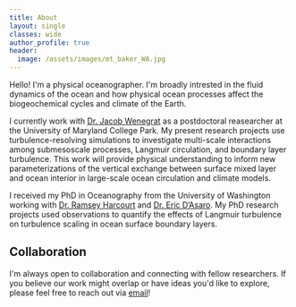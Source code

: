 ```yaml
---
title: About 
layout: single
classes: wide
author_profile: true
header:
  image: /assets/images/mt_baker_WA.jpg
---
```


Hello! I'm a physical oceanographer. I'm broadly intrested in the fluid dynamics of the ocean and how physical ocean processes affect the biogeochemical cycles and climate of the Earth.

I currently work with [Dr. Jacob Wenegrat](https://wenegrat.github.io/) as a postdoctoral reasearcher at the University of Maryland College Park. My present research projects use turbulence-resolving simulations to investigate multi-scale interactions among submesoscale processes, Langmuir circulation, and boundary layer turbulence. This work will provide physical understanding to inform new parameterizations of the vertical exchange between surface mixed layer and ocean interior in large-scale ocean circulation and climate models.

I received my PhD in Oceanography from the University of Washington working with [Dr. Ramsey Harcourt](https://www.apl.washington.edu/people/profile.php?last_name=Harcourt&first_name=Ramsey) and [Dr. Eric D’Asaro](https://apl.uw.edu/people/profile.php?last_name=D%27Asaro&first_name=Eric). My PhD research projects used observations to quantify the effects of Langmuir turbulence on turbulence scaling in ocean surface boundary layers.

## Collaboration

I'm always open to collaboration and connecting with fellow researchers. If you believe our work might overlap or have ideas you'd like to explore, please feel free to reach out via [email](mailto:zzhwl2014@gmail.com)!

